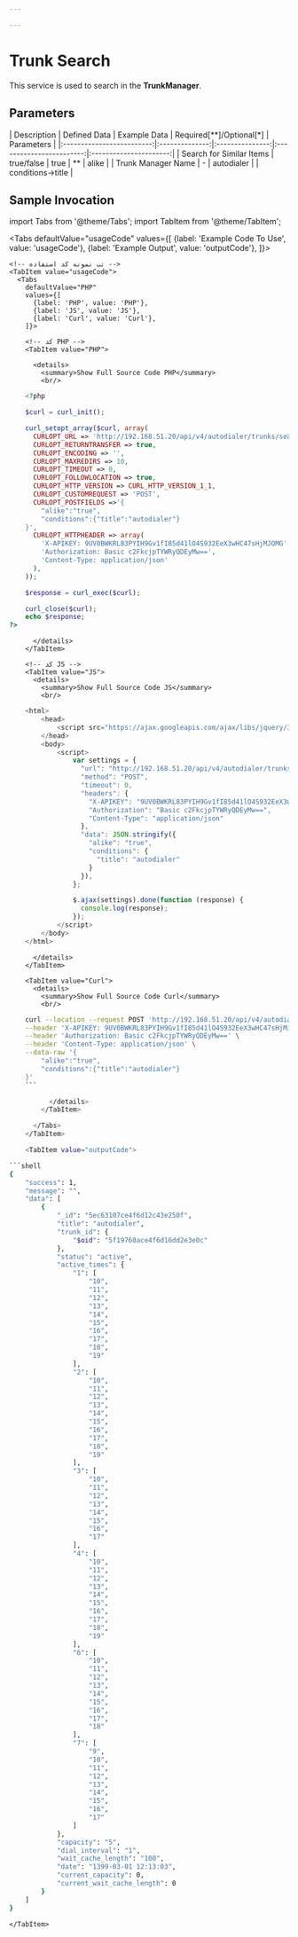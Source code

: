 ```yaml
---

---
```

# Trunk Search

This service is used to search in the **TrunkManager**.

## Parameters
<div class="custom-table">
| Description              | Defined Data   | Example Data    | Required[**]/Optional[*] | Parameters             |
|:-------------------------:|:--------------:|:---------------:|:------------------------:|:----------------------:|
| Search for Similar Items  | true/false     | true            | **                       | alike                  |
| Trunk Manager Name        | -              | autodialer      |                          | conditions->title      |
</div>

## Sample Invocation
<!--  -->


import Tabs from '@theme/Tabs';
import TabItem from '@theme/TabItem';

  <Tabs
    defaultValue="usageCode"
    values={[
      {label: 'Example Code To Use', value: 'usageCode'},
      {label: 'Example Output', value: 'outputCode'},
    ]}>

    <!-- تب نمونه کد استفاده -->
    <TabItem value="usageCode">
      <Tabs
        defaultValue="PHP"
        values={[
          {label: 'PHP', value: 'PHP'},
          {label: 'JS', value: 'JS'},
          {label: 'Curl', value: 'Curl'},
        ]}>

        <!-- کد PHP -->
        <TabItem value="PHP">
      
          <details>
            <summary>Show Full Source Code PHP</summary>
            <br/>

```php
	<?php

	$curl = curl_init();

	curl_setopt_array($curl, array(
	  CURLOPT_URL => 'http://192.168.51.20/api/v4/autodialer/trunks/search',
	  CURLOPT_RETURNTRANSFER => true,
	  CURLOPT_ENCODING => '',
	  CURLOPT_MAXREDIRS => 10,
	  CURLOPT_TIMEOUT => 0,
	  CURLOPT_FOLLOWLOCATION => true,
	  CURLOPT_HTTP_VERSION => CURL_HTTP_VERSION_1_1,
	  CURLOPT_CUSTOMREQUEST => 'POST',
	  CURLOPT_POSTFIELDS =>'{
		"alike":"true",
		"conditions":{"title":"autodialer"}
	}',
	  CURLOPT_HTTPHEADER => array(
		'X-APIKEY: 9UV0BWKRL83PYIH9Gv1fI85d41lO4S932EeX3wHC47sHjMJOMG',
		'Authorization: Basic c2FkcjpTYWRyQDEyMw==',
		'Content-Type: application/json'
	  ),
	));

	$response = curl_exec($curl);

	curl_close($curl);
	echo $response;
?>
```

          </details>
        </TabItem>

        <!-- کد JS -->
        <TabItem value="JS">
          <details>
            <summary>Show Full Source Code JS</summary>
            <br/>

```js
	<html>
		<head>
			<script src="https://ajax.googleapis.com/ajax/libs/jquery/3.5.1/jquery.min.js"></script>
		</head>
		<body>
			<script>
				var settings = {
				  "url": "http://192.168.51.20/api/v4/autodialer/trunks/search",
				  "method": "POST",
				  "timeout": 0,
				  "headers": {
					"X-APIKEY": "9UV0BWKRL83PYIH9Gv1fI85d41lO4S932EeX3wHC47sHjMJOMG",
					"Authorization": "Basic c2FkcjpTYWRyQDEyMw==",
					"Content-Type": "application/json"
				  },
				  "data": JSON.stringify({
					"alike": "true",
					"conditions": {
					  "title": "autodialer"
					}
				  }),
				};

				$.ajax(settings).done(function (response) {
				  console.log(response);
				});
			</script>
		</body>
	</html>
```

          </details>
        </TabItem>

        <TabItem value="Curl">
          <details>
            <summary>Show Full Source Code Curl</summary>
            <br/>

```bash
	curl --location --request POST 'http://192.168.51.20/api/v4/autodialer/trunks/search' \
	--header 'X-APIKEY: 9UV0BWKRL83PYIH9Gv1fI85d41lO4S932EeX3wHC47sHjMJOMG' \
	--header 'Authorization: Basic c2FkcjpTYWRyQDEyMw==' \
	--header 'Content-Type: application/json' \
	--data-raw '{
		"alike":"true",
		"conditions":{"title":"autodialer"}
	}'
	```

          </details>
        </TabItem>

      </Tabs>
    </TabItem>

    <TabItem value="outputCode">

```shell
{
    "success": 1,
    "message": "",
    "data": [
        {
            "_id": "5ec63107ce4f6d12c43e250f",
            "title": "autodialer",
            "trunk_id": {
                "$oid": "5f19760ace4f6d16dd2e3e0c"
            },
            "status": "active",
            "active_times": {
                "1": [
                    "10",
                    "11",
                    "12",
                    "13",
                    "14",
                    "15",
                    "16",
                    "17",
                    "18",
                    "19"
                ],
                "2": [
                    "10",
                    "11",
                    "12",
                    "13",
                    "14",
                    "15",
                    "16",
                    "17",
                    "18",
                    "19"
                ],
                "3": [
                    "10",
                    "11",
                    "12",
                    "13",
                    "14",
                    "15",
                    "16",
                    "17"
                ],
                "4": [
                    "10",
                    "11",
                    "12",
                    "13",
                    "14",
                    "15",
                    "16",
                    "17",
                    "18",
                    "19"
                ],
                "6": [
                    "10",
                    "11",
                    "12",
                    "13",
                    "14",
                    "15",
                    "16",
                    "17",
                    "18"
                ],
                "7": [
                    "9",
                    "10",
                    "11",
                    "12",
                    "13",
                    "14",
                    "15",
                    "16",
                    "17"
                ]
            },
            "capacity": "5",
            "dial_interval": "1",
            "wait_cache_length": "100",
            "date": "1399-03-01 12:13:03",
            "current_capacity": 0,
            "current_wait_cache_length": 0
        }
    ]
}
```
    </TabItem>

  </Tabs>
